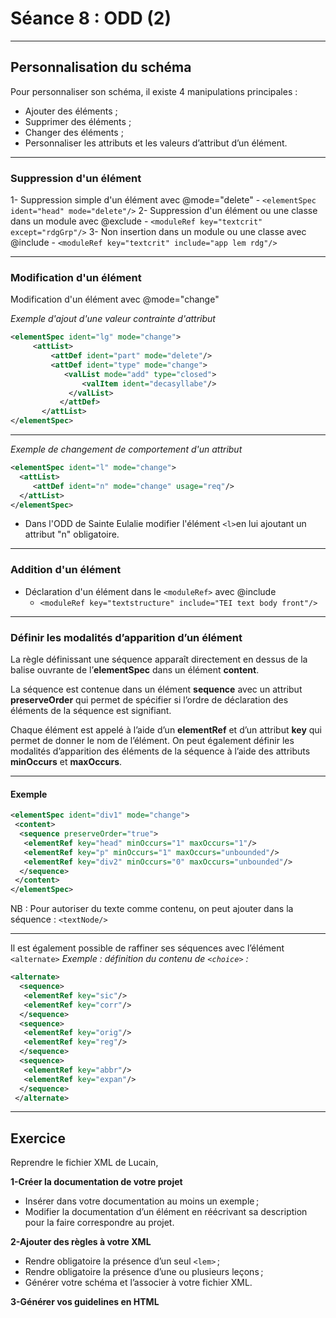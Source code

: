 # Séance 8 : ODD (2) 
---
## Personnalisation du schéma

Pour personnaliser son schéma, il existe 4 manipulations principales :
- Ajouter des éléments ; 
- Supprimer des éléments ;
- Changer des éléments ;
- Personnaliser les attributs et les valeurs d’attribut d’un élément.
---
### Suppression d'un élément

1- Suppression simple d'un élément avec @mode="delete"
	- `<elementSpec ident="head" mode="delete"/>`
2- Suppression d'un élément ou une classe dans un module avec  @exclude
	- `<moduleRef key="textcrit" except="rdgGrp"/>`
3- Non insertion dans un module ou une classe avec @include
	- `<moduleRef key="textcrit" include="app lem rdg"/>`

---

### Modification d'un élément

Modification d'un élément avec @mode="change"

*Exemple d'ajout d'une valeur contrainte d'attribut*

```XML
<elementSpec ident="lg" mode="change">
     <attList>
         <attDef ident="part" mode="delete"/>
         <attDef ident="type" mode="change">
            <valList mode="add" type="closed">
                <valItem ident="decasyllabe"/>
             </valList>
           </attDef>
       </attList>
</elementSpec>
```
---
*Exemple de changement de comportement d'un attribut*

```XML
<elementSpec ident="l" mode="change">
  <attList>
     <attDef ident="n" mode="change" usage="req"/>
  </attList>
</elementSpec>
```
- Dans l'ODD de Sainte Eulalie modifier l'élément `<l>`en lui ajoutant un attribut "n" obligatoire.

----
### Addition d'un élément 

- Déclaration d'un élément dans le `<moduleRef>` avec @include
	- `<moduleRef key="textstructure" include="TEI text body front"/>`

---
### Définir les modalités d’apparition d’un élément

La règle définissant une séquence apparaît directement en dessus de la balise ouvrante de l’**elementSpec** dans un élément **content**.

La séquence est contenue dans un élément **sequence** avec un attribut **preserveOrder** qui permet de spécifier si l’ordre de déclaration des éléments de la séquence est signifiant.

Chaque élément est appelé à l’aide d’un **elementRef** et d’un attribut **key** qui permet de donner le nom de l’élément. On peut également définir les modalités d’apparition des éléments de la séquence à l’aide des attributs **minOccurs** et **maxOccurs**.

---
#### Exemple

```XML 
<elementSpec ident="div1" mode="change">
 <content>
  <sequence preserveOrder="true">
   <elementRef key="head" minOccurs="1" maxOccurs="1"/> 
   <elementRef key="p" minOccurs="1" maxOccurs="unbounded"/>
   <elementRef key="div2" minOccurs="0" maxOccurs="unbounded"/>
  </sequence>
 </content>
</elementSpec>
```

NB : Pour autoriser du texte comme contenu, on peut ajouter dans la séquence : `<textNode/>`

---
Il est également possible de raffiner ses séquences avec l’élément `<alternate>`
*Exemple : définition du contenu de `<choice>` :*
 
 ```XML
 <alternate>
  <sequence>
   <elementRef key="sic"/>
   <elementRef key="corr"/>
  </sequence>
  <sequence>
   <elementRef key="orig"/>
   <elementRef key="reg"/>
  </sequence>
  <sequence>
   <elementRef key="abbr"/>
   <elementRef key="expan"/>
  </sequence>
 </alternate>
```

 
 ---
 
 ## Exercice

Reprendre le fichier XML de Lucain,

**1-Créer la documentation de votre projet**

- Insérer dans votre documentation au moins un exemple ;
- Modifier la documentation d’un élément en réécrivant sa description pour la faire correspondre au projet.

**2-Ajouter des règles à votre XML**
- Rendre obligatoire la présence d’un seul `<lem>` ;
- Rendre obligatoire la présence d’une ou plusieurs leçons ;
- Générer votre schéma et l’associer à votre fichier XML.

**3-Générer vos guidelines en HTML**